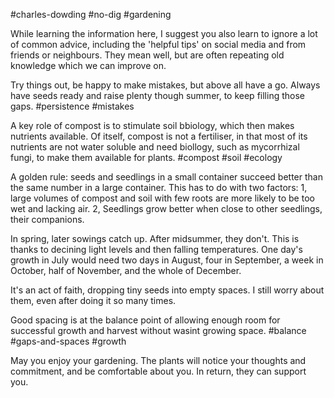 #charles-dowding #no-dig #gardening 

While learning the information here, I suggest you also learn to ignore a lot of common advice, including the 'helpful tips' on social media and from friends or neighbours. They mean well, but are often repeating old knowledge which we can improve on.

Try things out, be happy to make mistakes, but above all have a go. Always have seeds ready and raise plenty though summer, to keep filling those gaps. #persistence #mistakes 

A key role of compost is to stimulate soil bbiology, which then makes nutrients available. Of itself, compost is not a fertiliser, in that most of its nutrients are not water soluble and need biollogy, such as mycorrhizal fungi, to make them available for plants. #compost #soil #ecology

A golden rule: seeds and seedlings in a small container succeed better than the same number in a large container. This has to do with two factors: 1, large volumes of compost and soil with few roots are more likely to be too wet and lacking air. 2, Seedlings grow better when close to other seedlings, their companions.

In spring, later sowings catch up. After midsummer, they don't. This is thanks to decining light levels and then falling temperatures. One day's growth in July would need two days in August, four in September, a week in October, half of November, and the whole of December.

It's an act of faith, dropping tiny seeds into empty spaces. I still worry about them, even after doing it so many times.

Good spacing is at the balance point of allowing enough room for successful growth and harvest without wasint growing space. #balance #gaps-and-spaces #growth 

May you enjoy your gardening. The plants will notice your thoughts and commitment, and be comfortable about you. In return, they can support you.